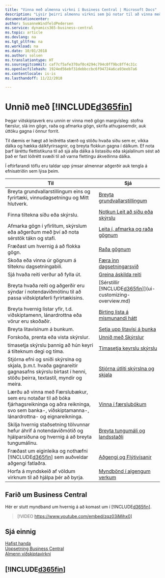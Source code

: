```yaml
---
title: "Vinna með almenna virkni í Business Central | Microsoft Docs"
description: "Lýsir þeirri almennu virkni sem þú notar til að vinna með gögn í Business Central, eins og t.d. að færa inn gildi, raða gögnum og breyta yfirliti."
documentationcenter: 
author: SusanneWindfeldPedersen
ms.service: dynamics365-business-central
ms.topic: article
ms.devlang: na
ms.tgt_pltfrm: na
ms.workload: na
ms.date: 10/01/2018
ms.author: solsen
ms.translationtype: HT
ms.sourcegitcommit: caf7cf5afe370af0c4294c794c0ff9bc8ff4c31c
ms.openlocfilehash: 1924ed56ebf31debbccbc6f94724a6ca93eeb7a6
ms.contentlocale: is-is
ms.lasthandoff: 11/22/2018

---
```

# <a name="working-with-included365finincludesd365finmdmd"></a>Unnið með [!INCLUDE[d365fin](includes/d365fin_md.md)]
Þegar viðskiptaverk eru unnin er vinna með gögn margvísleg: stofna færslur, slá inn gögn, raða og afmarka gögn, skrifa athugasemdir, auk úttöku gagna í önnur forrit.

Til dæmis er hægt að leiðrétta stærð og stöðu hvaða síðu sem er, víkka dálka og hækka dálkfyrirsagnir, og breyta flokkun gagna í dálkum. Ef nota þarf láréttu flettistikuna til að sjá alla dálka á listasíðu eða skjalalínum sést að það er fast lóðrétt svæði til að varna flettingu ákveðinna dálka.

Í eftirfarandi töflu eru taldar upp ýmsar almennar aðgerðir auk tengla á efnisatriðin sem lýsa þeim.

| Til | Sjá |
| --- | --- |
| Breyta grundvallarstillingum eins og fyrirtæki, vinnudagsetningu og Mitt hlutverk. |[Breyta grundvallarstillingum](ui-change-basic-settings.md) |
| Finna tiltekna síðu eða skýrslu. |[Notkun Leit að síðu eða skýrslu](ui-search.md) |
| Afmarka gögn í yfirlitum, skýrslum eða aðgerðum með því að nota sérstök tákn og stafi. |[Leita í, afmarka og raða gögnum](ui-enter-criteria-filters.md) |
| Fræðast um hvernig á að flokka gögn. |[Raða gögnum](ui-sorting.md) |
| Skoða eða vinna úr gögnum á tilteknu dagsetningabili. |[Færa inn dagsetningarsvið](ui-enter-date-ranges.md) |
| Sjá hvaða reiti verður að fylla út. |[Greina áskilda reiti](ui-mandatory-fields.md) |
| Breyta hvaða reiti og aðgerðir eru sýndar í notendaviðmótinu til að passa viðskiptaferli fyrirtækisins. |[Sérstillir [!INCLUDE[d365fin](includes/d365fin_md.md)]](ui-customizing-overview.md) |
| Breyta hvernig listar yfir, t.d. viðskiptamenn, lánardrottna eða vörur eru skoðaðir. |[Birting lista á mismunandi hátt](across-display-lists-different-views.md) |
| Breyta litavísinum á bunkum. |[Setja upp litavísi á bunka](ui-how-setup-colored-indicator-cues.md) |
|Forskoða, prenta eða vista skýrslur.|[Unnið með Skýrslur](ui-work-report.md)|
| tímasetja skýrslu þannig að hún keyri á tilteknum degi og tíma. |[Tímasetja keyrslu skýrslu](ui-work-report.md#ScheduleReport) |
| Stjórna efni og sniði skýrslna og skjala, þ.m.t. hvaða gagnareitir gagnasafns skýrslu birtast í henni, stöðu þeirra, textastíl, myndir og meira.|[Stjórna útliti skýrslna og skjala](ui-manage-report-layouts.md) |
| Lærðu að vinna með Færslubækur, sem eru notaðar til að bóka fjárhagsreikninga og aðra reikninga, svo sem banka-, viðskiptamanna-, lánardrottna- og eignareikninga. |[Vinna í færslubókum](ui-work-general-journals.md) |
|Skilja hvernig staðsetning tölvunnar hefur áhrif á notendaviðmótið og hjálparsíðuna og hvernig á að breyta tungumálinu.|[Breyta tungumáli og landsstaðli](about-locale-language.md)|
|Fræðast um eiginleika og nothæfni [!INCLUDE[d365fin](includes/d365fin_md.md)] sem auðveldar aðgengi fatlaðra.|[Aðgengi og Flýtivísanir](ui-accessibility.md)|
|Horfa á myndskeið af völdum virknum til að hjálpa þér að byrja.|[Myndbönd í algengum verkum](across-videos.md)|  

## <a name="getting-around-in-business-central"></a>Farið um Business Central
Hér er stutt myndband um hvernig á að komast um í [!INCLUDE[d365fin](includes/d365fin_md.md)].

> [!VIDEO https://www.youtube.com/embed/zqz03iMihx0]

## <a name="see-also"></a>Sjá einnig
[Hafist handa](product-get-started.md)  
[Uppsetning Business Central](setup.md)  
[Almenn viðskiptavirkni](ui-across-business-areas.md)  

## [!INCLUDE[d365fin](includes/free_trial_md.md)]  

